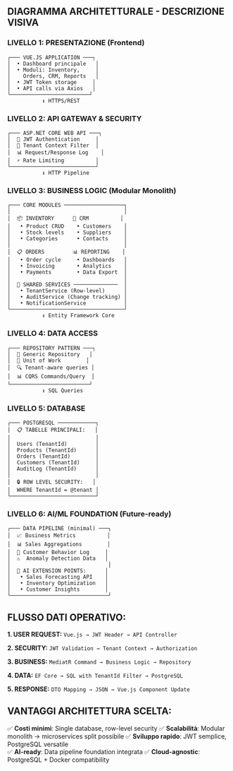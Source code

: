 ## **DIAGRAMMA ARCHITETTURALE - DESCRIZIONE VISIVA**

### **LIVELLO 1: PRESENTAZIONE (Frontend)**

```
┌─── VUE.JS APPLICATION ───┐
│  • Dashboard principale   │
│  • Moduli: Inventory,     │
│    Orders, CRM, Reports   │
│  • JWT Token storage     │
│  • API calls via Axios   │
└─────────────────────────┘
           ↕️ HTTPS/REST
```

### **LIVELLO 2: API GATEWAY & SECURITY**

```
┌─── ASP.NET CORE WEB API ───┐
│  🔐 JWT Authentication     │
│  🏢 Tenant Context Filter  │
│  📊 Request/Response Log    │
│  ⚡ Rate Limiting          │
└───────────────────────────┘
           ↕️ HTTP Pipeline
```

### **LIVELLO 3: BUSINESS LOGIC (Modular Monolith)**

```
┌─── CORE MODULES ───────────────────┐
│                                    │
│  📦 INVENTORY      👥 CRM          │
│   • Product CRUD    • Customers    │
│   • Stock levels    • Suppliers    │
│   • Categories      • Contacts     │
│                                    │
│  📋 ORDERS         📊 REPORTING    │
│   • Order cycle     • Dashboards   │
│   • Invoicing       • Analytics    │
│   • Payments        • Data Export  │
│                                    │
│  🔧 SHARED SERVICES ──────────────  │
│   • TenantService (Row-level)      │
│   • AuditService (Change tracking) │
│   • NotificationService            │
└────────────────────────────────────┘
           ↕️ Entity Framework Core
```

### **LIVELLO 4: DATA ACCESS**

```
┌─── REPOSITORY PATTERN ───┐
│  🏪 Generic Repository   │
│  📝 Unit of Work        │
│  🔍 Tenant-aware queries │
│  📊 CQRS Commands/Query  │
└─────────────────────────┘
           ↕️ SQL Queries
```

### **LIVELLO 5: DATABASE**

```
┌─── POSTGRESQL ────────────┐
│  📋 TABELLE PRINCIPALI:   │
│                           │
│  Users (TenantId)         │
│  Products (TenantId)      │
│  Orders (TenantId)        │
│  Customers (TenantId)     │
│  AuditLog (TenantId)      │
│                           │
│  🔒 ROW LEVEL SECURITY:   │
│  WHERE TenantId = @tenant │
└───────────────────────────┘
```

### **LIVELLO 6: AI/ML FOUNDATION (Future-ready)**

```
┌─── DATA PIPELINE (minimal) ───┐
│  📈 Business Metrics          │
│  📊 Sales Aggregations        │
│  🎯 Customer Behavior Log     │
│  ⚠️  Anomaly Detection Data   │
│                               │
│  🧠 AI EXTENSION POINTS:      │
│   • Sales Forecasting API    │
│   • Inventory Optimization   │
│   • Customer Insights        │
└───────────────────────────────┘
```

## **FLUSSO DATI OPERATIVO:**

**1. USER REQUEST:** `Vue.js → JWT Header → API Controller`

**2. SECURITY:** `JWT Validation → Tenant Context → Authorization`

**3. BUSINESS:** `MediatR Command → Business Logic → Repository`

**4. DATA:** `EF Core → SQL with TenantId Filter → PostgreSQL`

**5. RESPONSE:** `DTO Mapping → JSON → Vue.js Component Update`

## **VANTAGGI ARCHITETTURA SCELTA:**

✅ **Costi minimi**: Single database, row-level security ✅ **Scalabilità**: Modular monolith → microservices split possibile ✅ **Sviluppo rapido**: JWT semplice, PostgreSQL versatile  
✅ **AI-ready**: Data pipeline foundation integrata ✅ **Cloud-agnostic**: PostgreSQL + Docker compatibility